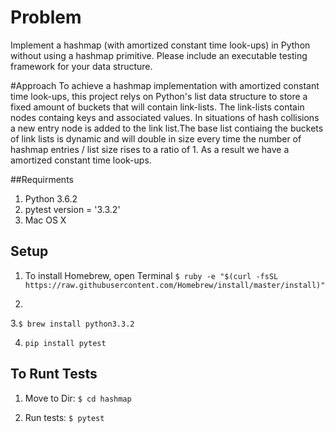 # Problem
Implement a hashmap (with amortized constant time look-ups) in Python without using a hashmap primitive.
Please include an executable testing framework for your data structure.

#Approach
  To achieve a hashmap implementation with amortized constant time look-ups, this project relys on Python's list data
 structure to store a fixed amount of buckets that will contain link-lists. The link-lists contain nodes containg keys
 and associated values. In situations of hash collisions a new entry node is added to the link list.The base list  contiaing the buckets  of
 link lists is dynamic and will double in size every time the number of hashmap entries / list size rises to a ratio of 1. As a result
 we have a amortized constant time look-ups.

##Requirments
 1. Python 3.6.2
 2. pytest version = '3.3.2'
 3. Mac OS X

## Setup

 1. To install Homebrew, open Terminal
  `$ ruby -e "$(curl -fsSL https://raw.githubusercontent.com/Homebrew/install/master/install)"`

 2.

 3.`$ brew install python3.3.2`

 4. `pip install pytest`

## To Runt Tests

1. Move to Dir:
 `$ cd hashmap`

2. Run tests:
 `$ pytest`



